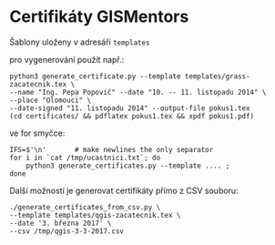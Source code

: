 Certifikáty GISMentors
======================
Šablony uloženy v adresáři `templates`

pro vygenerování použít např.:

    python3 generate_certificate.py --template templates/grass-zacatecnik.tex \
    --name "Ing. Pepa Popovič" --date "10. -- 11. listopadu 2014" \
    --place "Olomouci" \
    --date-signed "11. listopadu 2014" --output-file pokus1.tex
    (cd certificates/ && pdflatex pokus1.tex && xpdf pokus1.pdf)

ve for smyčce:

    IFS=$'\n'       # make newlines the only separator
    for i in `cat /tmp/ucastnici.txt`; do
        python3 generate_certificates.py --template .... ;
    done

Další možností je generovat certifikáty přímo z CSV souboru:

    ./generate_certificates_from_csv.py \
    --template templates/qgis-zacatecnik.tex \
    --date '3. března 2017' \
    --csv /tmp/qgis-3-3-2017.csv
